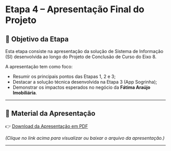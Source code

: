 # Etapa 4 – Apresentação Final do Projeto

## 🎯 Objetivo da Etapa

Esta etapa consiste na apresentação da solução de Sistema de Informação (SI) desenvolvida ao longo do Projeto de Conclusão de Curso do Eixo 8.

A apresentação tem como foco:

- Resumir os principais pontos das Etapas 1, 2 e 3;
- Destacar a solução técnica desenvolvida na Etapa 3 (App Sogrinha);
- Demonstrar os impactos esperados no negócio da **Fátima Araújo Imobiliária**.

---

## 📑 Material da Apresentação

👉 [Download da Apresentação em PDF](https://github.com/ICEI-PUC-Minas-PMV-SI/pmv-si-2025-1-pe8-t1-si-eixo8-t1-g5/blob/main/docs/etapa4/apresenta%C3%A7%C3%A3o-pdf.pdf?raw=true)

*(Clique no link acima para visualizar ou baixar o arquivo da apresentação.)*

---




